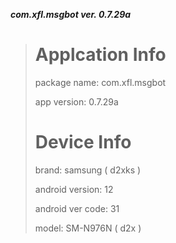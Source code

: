 __***com.xfl.msgbot ver. 0.7.29a***__
> # Applcation Info
>
> package name: com.xfl.msgbot
>
> app version: 0.7.29a
>
>  # Device Info
>
> brand: samsung ( d2xks )
>
> android version: 12
>
> android ver code: 31
>
> model: SM-N976N ( d2x )
